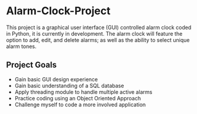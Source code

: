 # Alarm-Clock-Project
This project is a graphical user interface (GUI) controlled alarm clock coded in Python, it is currently in development. The alarm clock will feature the option to add, edit, and delete alarms; as well as the ability to select unique alarm tones. 

Project Goals
------------------
- Gain basic GUI design experience
- Gain basic understanding of a SQL database
- Apply threading module to handle multiple active alarms
- Practice coding using an Object Oriented Approach
- Challenge myself to code a more involved application
